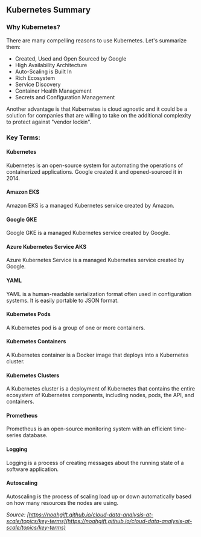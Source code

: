 ## Kubernetes Summary

### Why Kubernetes?

There are many compelling reasons to use Kubernetes. Let's summarize them:

* Created, Used and Open Sourced by Google
* High Availability Architecture
* Auto-Scaling is Built In
* Rich Ecosystem
* Service Discovery
* Container Health Management
* Secrets and Configuration Management

Another advantage is that Kubernetes is cloud agnostic and it could be a solution for companies that are willing to take on the additional complexity to protect against "vendor lockin".

### Key Terms:

#### Kubernetes

Kubernetes is an open-source system for automating the operations of containerized applications. Google created it and opened-sourced it in 2014\.

#### Amazon EKS

Amazon EKS is a managed Kubernetes service created by Amazon.

#### Google GKE

Google GKE is a managed Kubernetes service created by Google.

#### Azure Kubernetes Service AKS

Azure Kubernetes Service is a managed Kubernetes service created by Google.

#### YAML

YAML is a human-readable serialization format often used in configuration systems. It is easily portable to JSON format.

#### Kubernetes Pods

A Kubernetes pod is a group of one or more containers.

#### Kubernetes Containers

A Kubernetes container is a Docker image that deploys into a Kubernetes cluster.

#### Kubernetes Clusters

A Kubernetes cluster is a deployment of Kubernetes that contains the entire ecosystem of Kubernetes components, including nodes, pods, the API, and containers.

#### Prometheus

Prometheus is an open-source monitoring system with an efficient time-series database.

#### Logging

Logging is a process of creating messages about the running state of a software application.

#### Autoscaling

Autoscaling is the process of scaling load up or down automatically based on how many resources the nodes are using.

_Source: [https://noahgift.github.io/cloud-data-analysis-at-scale/topics/key-terms](https://noahgift.github.io/cloud-data-analysis-at-scale/topics/key-terms)_